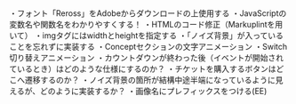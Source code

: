 <TODO>
・フォント「Reross」をAdobeからダウンロードの上使用する
・JavaScriptの変数名や関数名をわかりやすくする！
・HTMLのコード修正（Markuplintを用いて）
    ・imgタグにはwidthとheightを指定する
・「ノイズ背景」が入っていることを忘れずに実装する

<Animation>
・Conceptセクションの文字アニメーション
・Switch切り替えアニメーション



<Questions>
・カウントダウンが終わった後（イベントが開始されているとき）はどのような仕様にするのか？
・チケットを購入するボタンはどこへ遷移するのか？
・ノイズ背景の箇所が結構中途半端になっているように見えるが、どのように実装するか？


<memo>
・画像名にプレフィックスをつける(EE)
